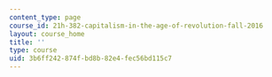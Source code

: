 ```yaml
---
content_type: page
course_id: 21h-382-capitalism-in-the-age-of-revolution-fall-2016
layout: course_home
title: ''
type: course
uid: 3b6ff242-874f-bd8b-82e4-fec56bd115c7
---
```

